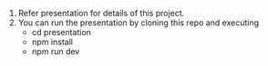 1. Refer presentation for details of this project.
2. You can run the presentation by cloning this repo and executing
   - cd presentation
   - npm install
   - npm run dev
  
